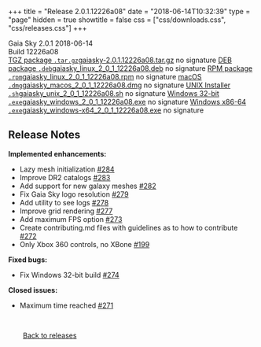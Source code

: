 +++
title = "Release 2.0.1.12226a08"
date = "2018-06-14T10:32:39"
type = "page"
hidden = true
showtitle = false
css = ["css/downloads.css", "css/releases.css"]
+++

<div class="download-container">
<div id="download-title">
<i class="gs-mdi-tag"></i>
Gaia Sky <span class="downloads-version">2.0.1</span> 
<time class="downloads-releasedate" datetime="2018-06-14T10:32:39" title="Published: 2018-06-14T10:32:39"><i class="gs-mdi-calendar"></i> 2018-06-14</time>
<div class="downloads-build">Build 12226a08</div></div>
<div class="download-section">
<a href="https://gaia.ari.uni-heidelberg.de/gaiasky/releases/2.0.1.12226a08/gaiasky-2.0.1.12226a08.tar.gz" class="download-button"><i class="gs-mdi-zip-box icon-button"></i> TGZ package <code>.tar.gz</code><span class="download-sub">gaiasky-2.0.1.12226a08.tar.gz</span></a>
<span class="signature">no signature</span>
<a href="https://gaia.ari.uni-heidelberg.de/gaiasky/releases/2.0.1.12226a08/gaiasky_linux_2_0_1_12226a08.deb" class="download-button"><i class="gs-mdi-debian icon-button"></i> DEB package <code>.deb</code><span class="download-sub">gaiasky_linux_2_0_1_12226a08.deb</span></a>
<span class="signature">no signature</span>
<a href="https://gaia.ari.uni-heidelberg.de/gaiasky/releases/2.0.1.12226a08/gaiasky_linux_2_0_1_12226a08.rpm" class="download-button"><i class="gs-mdi-fedora icon-button"></i> RPM package <code>.rpm</code><span class="download-sub">gaiasky_linux_2_0_1_12226a08.rpm</span></a>
<span class="signature">no signature</span>
<a href="https://gaia.ari.uni-heidelberg.de/gaiasky/releases/2.0.1.12226a08/gaiasky_macos_2_0_1_12226a08.dmg" class="download-button"><i class="gs-fa6-brands-apple icon-button"></i> macOS <code>.dmg</code><span class="download-sub">gaiasky_macos_2_0_1_12226a08.dmg</span></a>
<span class="signature">no signature</span>
<a href="https://gaia.ari.uni-heidelberg.de/gaiasky/releases/2.0.1.12226a08/gaiasky_unix_2_0_1_12226a08.sh" class="download-button"><i class="gs-token-unix icon-button"></i> UNIX Installer <code>.sh</code><span class="download-sub">gaiasky_unix_2_0_1_12226a08.sh</span></a>
<span class="signature">no signature</span>
<a href="https://gaia.ari.uni-heidelberg.de/gaiasky/releases/2.0.1.12226a08/gaiasky_windows_2_0_1_12226a08.exe" class="download-button"><i class="gs-fa6-brands-windows icon-button"></i> Windows 32-bit <code>.exe</code><span class="download-sub">gaiasky_windows_2_0_1_12226a08.exe</span></a>
<span class="signature">no signature</span>
<a href="https://gaia.ari.uni-heidelberg.de/gaiasky/releases/2.0.1.12226a08/gaiasky_windows-x64_2_0_1_12226a08.exe" class="download-button"><i class="gs-fa6-brands-windows icon-button"></i> Windows x86-64 <code>.exe</code><span class="download-sub">gaiasky_windows-x64_2_0_1_12226a08.exe</span></a>
<span class="signature">no signature</span>
</div>
</div>

<section class="release-notes">

# Release Notes

**Implemented enhancements:**

* Lazy mesh initialization [#284](https://github.com/langurmonkey/gaiasky/issues/284)
* Improve DR2 catalogs [#283](https://github.com/langurmonkey/gaiasky/issues/283)
* Add support for new galaxy meshes [#282](https://github.com/langurmonkey/gaiasky/issues/282)
* Fix Gaia Sky logo resolution [#279](https://github.com/langurmonkey/gaiasky/issues/279)
* Add utility to see logs [#278](https://github.com/langurmonkey/gaiasky/issues/278)
* Improve grid rendering [#277](https://github.com/langurmonkey/gaiasky/issues/277)
* Add maximum FPS option [#273](https://github.com/langurmonkey/gaiasky/issues/273)
* Create contributing.md files with guidelines as to how to contribute [#272](https://github.com/langurmonkey/gaiasky/issues/272)
* Only Xbox 360 controls, no XBone [#199](https://github.com/langurmonkey/gaiasky/issues/199)

**Fixed bugs:**

* Fix Windows 32-bit build [#274](https://github.com/langurmonkey/gaiasky/issues/274)

**Closed issues:**

* Maximum time reached [#271](https://github.com/langurmonkey/gaiasky/issues/271)
</section>


<p class="center-text" style="padding: 30px;"><a href="/downloads/releases"><i class="gs-mdi-arrow-left-bold-circle"></i> Back to releases</a>
</p>
